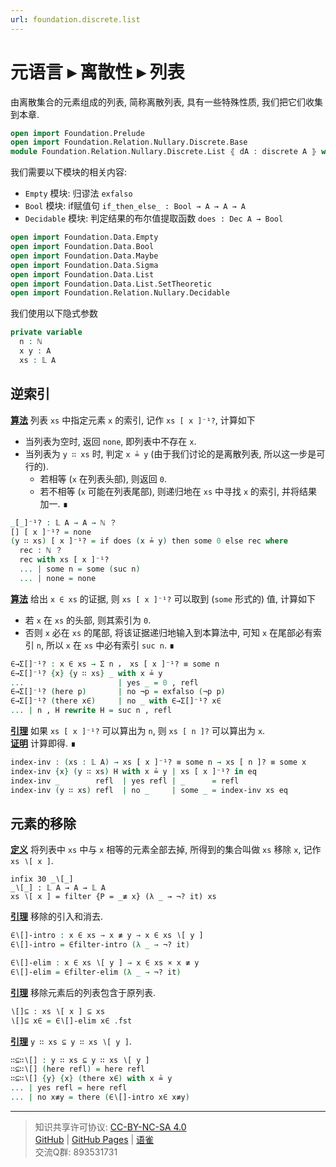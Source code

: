 ```yaml
---
url: foundation.discrete.list
---
```


# 元语言 ▸ 离散性 ▸ 列表

由离散集合的元素组成的列表, 简称离散列表, 具有一些特殊性质, 我们把它们收集到本章.

```agda
open import Foundation.Prelude
open import Foundation.Relation.Nullary.Discrete.Base
module Foundation.Relation.Nullary.Discrete.List ⦃ dA : discrete A ⦄ where
```

我们需要以下模块的相关内容:

- `Empty` 模块: 归谬法 `exfalso`
- `Bool` 模块: if赋值句 `if_then_else_ : Bool → A → A → A`
- `Decidable` 模块: 判定结果的布尔值提取函数 `does : Dec A → Bool`

```agda
open import Foundation.Data.Empty
open import Foundation.Data.Bool
open import Foundation.Data.Maybe
open import Foundation.Data.Sigma
open import Foundation.Data.List
open import Foundation.Data.List.SetTheoretic
open import Foundation.Relation.Nullary.Decidable
```

我们使用以下隐式参数

```agda
private variable
  n : ℕ
  x y : A
  xs : 𝕃 A
```

## 逆索引

**<u>算法</u>** 列表 `xs` 中指定元素 `x` 的索引, 记作 `xs [ x ]⁻¹?`, 计算如下

- 当列表为空时, 返回 `none`, 即列表中不存在 `x`.
- 当列表为 `y ∷ xs` 时, 判定 `x ≟ y` (由于我们讨论的是离散列表, 所以这一步是可行的).
  - 若相等 (`x` 在列表头部), 则返回 `0`.
  - 若不相等 (`x` 可能在列表尾部), 则递归地在 `xs` 中寻找 `x` 的索引, 并将结果加一. ∎

```agda
_[_]⁻¹? : 𝕃 A → A → ℕ ？
[] [ x ]⁻¹? = none
(y ∷ xs) [ x ]⁻¹? = if does (x ≟ y) then some 0 else rec where
  rec : ℕ ？
  rec with xs [ x ]⁻¹?
  ... | some n = some (suc n)
  ... | none = none
```

**<u>算法</u>** 给出 `x ∈ xs` 的证据, 则 `xs [ x ]⁻¹?` 可以取到 (`some` 形式的) 值, 计算如下

- 若 `x` 在 `xs` 的头部, 则其索引为 `0`.
- 否则 `x` 必在 `xs` 的尾部, 将该证据递归地输入到本算法中, 可知 `x` 在尾部必有索引 `n`, 所以 `x` 在 `xs` 中必有索引 `suc n`. ∎

```agda
∈→Σ[]⁻¹? : x ∈ xs → Σ n ， xs [ x ]⁻¹? ≡ some n
∈→Σ[]⁻¹? {x} {y ∷ xs} _ with x ≟ y
...                     | yes _ = 0 , refl
∈→Σ[]⁻¹? (here p)       | no ¬p = exfalso (¬p p)
∈→Σ[]⁻¹? (there x∈)     | no _ with ∈→Σ[]⁻¹? x∈
... | n , H rewrite H = suc n , refl
```

**<u>引理</u>** 如果 `xs [ x ]⁻¹?` 可以算出为 `n`, 则 `xs [ n ]?` 可以算出为 `x`.  
**<u>证明</u>** 计算即得. ∎

```agda
index-inv : (xs : 𝕃 A) → xs [ x ]⁻¹? ≡ some n → xs [ n ]? ≡ some x
index-inv {x} (y ∷ xs) H with x ≟ y | xs [ x ]⁻¹? in eq
index-inv _        refl  | yes refl | _      = refl
index-inv (y ∷ xs) refl  | no _     | some _ = index-inv xs eq
```

## 元素的移除

**<u>定义</u>** 将列表中 `xs` 中与 `x` 相等的元素全部去掉, 所得到的集合叫做 `xs` 移除 `x`, 记作 `xs ∖[ x ]`.

```
infix 30 _∖[_]
_∖[_] : 𝕃 A → A → 𝕃 A
xs ∖[ x ] = filter {P = _≢ x} (λ _ → ¬? it) xs
```

**<u>引理</u>** 移除的引入和消去.

```agda
∈∖[]-intro : x ∈ xs → x ≢ y → x ∈ xs ∖[ y ]
∈∖[]-intro = ∈filter-intro (λ _ → ¬? it)

∈∖[]-elim : x ∈ xs ∖[ y ] → x ∈ xs × x ≢ y
∈∖[]-elim = ∈filter-elim (λ _ → ¬? it)
```

**<u>引理</u>** 移除元素后的列表包含于原列表.

```agda
∖[]⊆ : xs ∖[ x ] ⊆ xs
∖[]⊆ x∈ = ∈∖[]-elim x∈ .fst
```

**<u>引理</u>** `y ∷ xs ⊆ y ∷ xs ∖[ y ]`.

```agda
∷⊆∷∖[] : y ∷ xs ⊆ y ∷ xs ∖[ y ]
∷⊆∷∖[] (here refl) = here refl
∷⊆∷∖[] {y} {x} (there x∈) with x ≟ y
... | yes refl = here refl
... | no x≢y = there (∈∖[]-intro x∈ x≢y)
```

---
> 知识共享许可协议: [CC-BY-NC-SA 4.0](https://creativecommons.org/licenses/by-nc-sa/4.0/deed.zh)  
> [GitHub](https://github.com/choukh/MetaLogic/blob/main/src/Foundation/Relation/Nullary/Discrete/List.lagda.md) | [GitHub Pages](https://choukh.github.io/MetaLogic/Foundation.Relation.Nullary.Discrete.List.html) | [语雀](https://www.yuque.com/ocau/metalogic/foundation.discrete.list)  
> 交流Q群: 893531731
